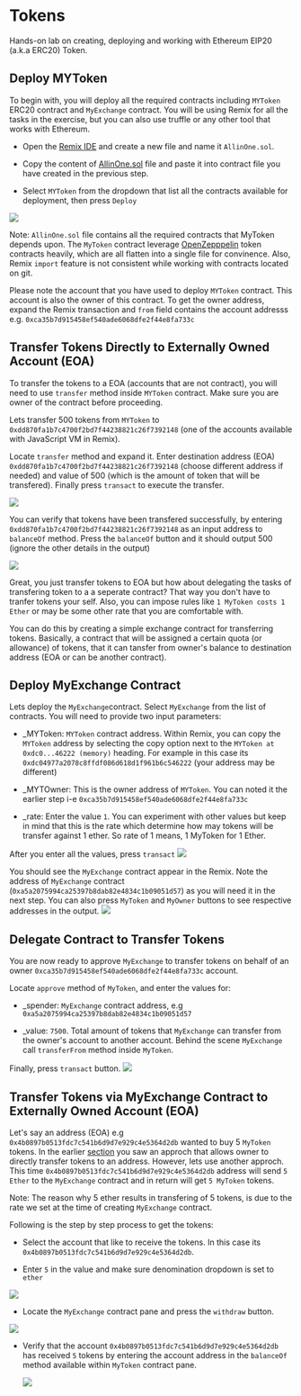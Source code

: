 # Tokens
Hands-on lab on creating, deploying and working with Ethereum EIP20 (a.k.a ERC20) Token.

## Deploy MYToken
To begin with, you will deploy all the required contracts including ```MYToken``` ERC20 contract and ```MyExchange``` contract. You will be using Remix for all the tasks in the exercise, but you can also use truffle or any other tool that works with Ethereum.

* Open the [Remix IDE](https://remix.ethereum.org) and create a new file and name it ```AllinOne.sol```. 

* Copy the content of [AllinOne.sol](https://github.com/razi-rais/blockchain-workshop/blob/master/tokens/AllInOne.sol) file and paste it into contract file you have created in the previous step. 

* Select ```MYToken``` from the dropdown that list all the contracts available for deployment, then press ```Deploy```  

<img src="https://github.com/razi-rais/blockchain-workshop/blob/master/images/tokens-1.png">

  
  Note: ```AllinOne.sol``` file contains all the required contracts that MyToken depends upon. The ```MyToken``` contract       leverage [OpenZepppelin](https://github.com/OpenZeppelin/openzeppelin-solidity/tree/v1.2.0/contracts/token) token contracts   heavily, which are all flatten into a single file for convinence. Also, Remix ```import``` feature is not consistent while     working with contracts located on git.
  
Please note the account that you have used to deploy ```MYToken``` contract. This account is also the owner of this contract. To get the owner address, expand the Remix transaction and ```from``` field contains the account addresss e.g. ```0xca35b7d915458ef540ade6068dfe2f44e8fa733c```
  
## Transfer Tokens Directly to Externally Owned Account (EOA) 
To transfer the tokens to a EOA (accounts that are not contract), you will need to use ```transfer``` method inside ```MYToken``` contract. Make sure you are owner of the contract before proceeding. 

Lets transfer 500 tokens from ```MYToken``` to ```0xdd870fa1b7c4700f2bd7f44238821c26f7392148``` (one of the accounts available with JavaScript VM in Remix). 

Locate ```transfer``` method and expand it. Enter destination address (EOA) ```0xdd870fa1b7c4700f2bd7f44238821c26f7392148``` (choose different address if needed) and value of 500 (which is the amount of token that will be transfered). Finally press ```transact``` to execute the transfer.

<img src="https://github.com/razi-rais/blockchain-workshop/blob/master/images/tokens-2.png">

You can verify that tokens have been transfered successfully, by entering ```0xdd870fa1b7c4700f2bd7f44238821c26f7392148``` as an input address to ```balanceOf``` method. Press the ```balanceOf``` button and it should output 500 (ignore the other details in the output)

<img src="https://github.com/razi-rais/blockchain-workshop/blob/master/images/tokens-3.png">

Great, you just transfer tokens to EOA but how about delegating the tasks of transfering token to a a seperate contract? That way you don't have to tranfer tokens your self. Also, you can impose rules like ```1 MyToken costs 1 Ether``` or may be some other rate that you are comfortable with. 

You can do this by creating a simple exchange contract for transferring tokens. Basically, a contract that will be assigned a  certain quota (or allowance) of tokens, that it can tansfer from owner's balance to destination address (EOA or can be another contract). 

## Deploy MyExchange Contract
Lets deploy the ```MyExchange```contract. Select ```MyExchange``` from the list of contracts. You will need to provide two input parameters:

* _MYToken: ```MYToken``` contract address. Within Remix, you can copy the ```MYToken``` address by selecting the copy option next to the ```MYToken at 0xdc0...46222 (memory)``` heading. For example in this case its ```0xdc04977a2078c8ffdf086d618d1f961b6c546222``` (your address may be different)

* _MYTOwner: This is the owner address of ```MYToken```. You can noted it the earlier step i-e ```0xca35b7d915458ef540ade6068dfe2f44e8fa733c```

* _rate: Enter the value ```1```. You can experiment with other values but keep in mind that this is the rate which determine how may tokens will be transfer against 1 ether. So rate of 1 means, 1 MyToken for 1 Ether.

After you enter all the values, press ```transact```
<img src="https://github.com/razi-rais/blockchain-workshop/blob/master/images/tokens-5.png">

You should see the ```MyExchange``` contract appear in the Remix. Note the address of ```MyExchange``` contract (```0xa5a2075994ca25397b8dab82e4834c1b09051d57```) as you will need it in the next step. You can also press ```MyToken``` and ```MyOwner``` buttons to see respective addresses in the output.
<img src="https://github.com/razi-rais/blockchain-workshop/blob/master/images/tokens-6.png">

## Delegate Contract to Transfer Tokens
You are now ready to approve ```MyExchange``` to transfer tokens on behalf of an owner ```0xca35b7d915458ef540ade6068dfe2f44e8fa733c``` account. 

Locate ```approve``` method of ```MyToken```, and enter the values for:

* _spender: ```MyExchange``` contract address, e.g ```0xa5a2075994ca25397b8dab82e4834c1b09051d57```

* _value: ```7500```. Total amount of tokens that ```MyExchange``` can transfer from the owner's account to another account. Behind the scene ```MyExchange``` call ```transferFrom``` method inside ```MyToken```.

Finally, press ```transact``` button.
<img src="https://github.com/razi-rais/blockchain-workshop/blob/master/images/tokens-7.png">

## Transfer Tokens via MyExchange Contract to Externally Owned Account (EOA) 
Let's say an address (EOA) e.g ```0x4b0897b0513fdc7c541b6d9d7e929c4e5364d2db``` wanted to buy 5 ```MyToken``` tokens. In the earlier [section](https://github.com/razi-rais/blockchain-workshop/edit/master/tokens/ReadME.md#20) you saw an approch that allows owner to directly transfer tokens to an address. However, lets use another approch. This time ```0x4b0897b0513fdc7c541b6d9d7e929c4e5364d2db``` address will send ```5 Ether``` to the ```MyExchange``` contract and in return will get ```5 MyToken``` tokens.

  Note: The reason why 5 ether results in transfering of 5 tokens, is due to the rate we set at the time of creating    ```MyExchange``` contract. 
  
  Following is the step by step process to get the tokens:
  
  * Select the account that like to receive the tokens. In this case its ```0x4b0897b0513fdc7c541b6d9d7e929c4e5364d2db```. 
  
  * Enter ```5``` in the value and make sure denomination dropdown is set to ```ether```
  
  <img src="https://github.com/razi-rais/blockchain-workshop/blob/master/images/tokens-8.png">

  * Locate the ```MyExchange``` contract pane and press the ```withdraw``` button.

  <img src="https://github.com/razi-rais/blockchain-workshop/blob/master/images/tokens-9.png">
  
  * Verify that the account ```0x4b0897b0513fdc7c541b6d9d7e929c4e5364d2db``` has received ```5``` tokens by entering the account address in the ```balanceOf``` method available within ```MyToken``` contract pane.
  
    <img src="https://github.com/razi-rais/blockchain-workshop/blob/master/images/tokens-10.png">

  
  

  
  
